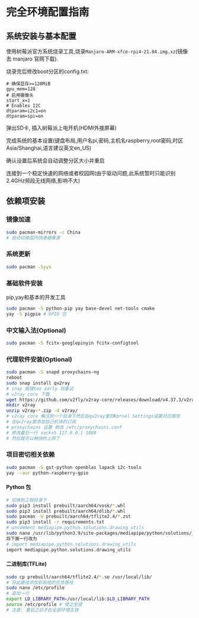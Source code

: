 # 完全环境配置指南

## 系统安装与基本配置

使用树莓派官方系统烧录工具,烧录`Manjaro-ARM-xfce-rpi4-21.04.img.xz`(镜像去 manjaro 官网下载).

烧录完后修改boot分区的config.txt:

```
# 确保显存>=128MiB
gpu_mem=128
# 启用摄像头
start_x=1
# Enables I2C
dtparam=i2c1=on
dtparam=spi=on
```

弹出SD卡, 插入树莓派上电开机(HDMI外接屏幕)

完成系统的基本设置(键盘布局,用户名pi,密码,主机名raspberry,root密码,时区Asia/Shanghai,语言建议英文en_US)

确认设置后系统会自动调整分区大小并重启

连接到一个稳定快速的网络或者校园网(由于驱动问题,此系统暂时只能识别2.4GHz频段无线网络,影响不大)

## 依赖项安装

### 镜像加速

```bash
sudo pacman-mirrors -c China
# 自动切换国内快速镜像源
```

### 系统更新

```bash
sudo pacman -Syyu
```

### 基础软件安装

pip,yay和基本的开发工具

```bash
sudo pacman -S python-pip yay base-devel net-tools cmake
yay -S pigpio # GPIO 包
```

### 中文输入法(Optional)

```bash
sudo pacman -S fcitx-googlepinyin fcitx-configtool
```

### 代理软件安装(Optional)

```bash
sudo pacman -S snapd proxychains-ng
reboot
sudo snap install qv2ray
# snap 报错too early 则重试
# v2ray core 下载
wget https://github.com/v2fly/v2ray-core/releases/download/v4.37.3/v2ray-linux-arm64-v8a.zip
mkdir v2ray
unzip v2ray-*.zip -d v2ray/
# v2ray core 解压到一个目录下然后在qv2ray里的Kernel Settings设置对应路径
# 在qv2ray里添加自己机场的订阅
# proxychains 设置 修改 /etc/proxychains.conf
# 修改最后一行 socks5 127.0.0.1 1089
# 然后就可以畅快的上网了
```

### 项目密切相关依赖
```bash
sudo pacman -S gst-python openblas lapack i2c-tools
yay --aur python-raspberry-gpio 
```
#### Python 包

```bash
# 切换到工程目录下
sudo pip3 install prebuilt/aarch64/vosk/*.whl
sudo pip3 install prebuilt/aarch64/dlib/*.whl
sudo pacman -U prebuilt/aarch64/tflite2.4/*.zst
sudo pip3 install -r requirements.txt
# uncomment mediapipe.python.solutions.drawing_utils
sudo nano /usr/lib/python3.9/site-packages/mediapipe/python/solutions/__init__.py
将下面一行改为
# import mediapipe.python.solutions.drawing_utils
import mediapipe.python.solutions.drawing_utils
```

#### 二进制库(TFLite)

```bash
sudo cp prebuilt/aarch64/tflite2.4/*.so /usr/local/lib/
# 将此路径添加到系统的包含路径
sudo nano /etc/profile
# 追加一行
export LD_LIBRARY_PATH=/usr/local/lib:$LD_LIBRARY_PATH
source /etc/profile # 使之生效
# 注意: 重启之后才在全部环境生效
```

